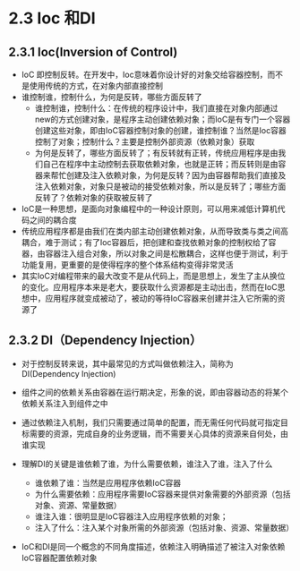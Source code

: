 # 2.3 Ioc 和DI
## 2.3.1 Ioc(Inversion of Control)
* IoC 即控制反转。在开发中，Ioc意味着你设计好的对象交给容器控制，而不是使用传统的方式，在对象内部直接控制
* 谁控制谁，控制什么，为何是反转，哪些方面反转了
    - 谁控制谁，控制什么：在传统的程序设计中，我们直接在对象内部通过new的方式创建对象，是程序主动创建依赖对象；而IoC是有专门一个容器创建这些对象，即由IoC容器控制对象的创建，谁控制谁？当然是Ioc容器控制了对象；控制什么？主要是控制外部资源（依赖对象）获取
    - 为何是反转了，哪些方面反转了；有反转就有正转，传统应用程序是由我们自己在程序中主动控制去获取依赖对象，也就是正转；而反转则是由容器来帮忙创建及注入依赖对象，为何是反转？因为由容器帮助我们直接及注入依赖对象，对象只是被动的接受依赖对象，所以是反转了；哪些方面反转了？依赖对象的获取被反转了
* IoC是一种思想，是面向对象编程中的一种设计原则，可以用来减低计算机代码之间的耦合度
* 传统应用程序都是由我们在类内部主动创建依赖对象，从而导致类与类之间高耦合，难于测试；有了Ioc容器后，把创建和查找依赖对象的控制权给了容器，由容器注入组合对象，所以对象之间是松散耦合，这样也便于测试，利于功能复用，更重要的是使得程序的整个体系结构变得非常灵活
* 其实IoC对编程带来的最大改变不是从代码上，而是思想上，发生了主从换位的变化。应用程序本来是老大，要获取什么资源都是主动出击，然而在IoC思想中，应用程序就变成被动了，被动的等待IoC容器来创建并注入它所需的资源了


## 2.3.2 DI（Dependency Injection）
* 对于控制反转来说，其中最常见的方式叫做依赖注入，简称为DI(Dependency Injection)
* 组件之间的依赖关系由容器在运行期决定，形象的说，即由容器动态的将某个依赖关系注入到组件之中
* 通过依赖注入机制，我们只需要通过简单的配置，而无需任何代码就可指定目标需要的资源，完成自身的业务逻辑，而不需要关心具体的资源来自何处，由谁实现
* 理解DI的关键是谁依赖了谁，为什么需要依赖，谁注入了谁，注入了什么
   - 谁依赖了谁：当然是应用程序依赖IoC容器
   - 为什么需要依赖：应用程序需要IoC容器来提供对象需要的外部资源（包括对象、资源、常量数据）
   - 谁注入谁：很明显是IoC容器注入应用程序依赖的对象；
   - 注入了什么：注入某个对象所需的外部资源（包括对象、资源、常量数据）

* IoC和DI是同一个概念的不同角度描述，依赖注入明确描述了被注入对象依赖IoC容器配置依赖对象